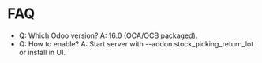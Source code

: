 # FAQ

- Q: Which Odoo version? A: 16.0 (OCA/OCB packaged).
- Q: How to enable? A: Start server with --addon stock_picking_return_lot or install in UI.
